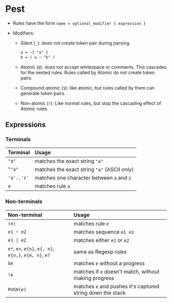 # Pest

- Rules have the form `name = optional_modifier { expression }`
- Modifiers:

  - Silent (`_`): does not create token pair during parsing.

    ```txt
    a = ~{ "a" }
    b = ( a ~ "b" )
    ```

  - Atomic (`@`): does not accept whitespace or comments. This cascades for the
    nested rules. Rules called by Atomic do not create token pairs.
  - Compound-atomic (`$`): like atomic, but rules called by them can generate
    token pairs.
  - Non-atomic (`!`): Like normal rules, but stop the cascading effect of Atomic
    rules.

## Expressions

### Terminals

| Terminal   | Usage                                       |
| :--------- | :------------------------------------------ |
| `"a"`      | matches the exact string `"a"`              |
| `^"a"`     | matches the exact string `"a"` (ASCII only) |
| `'a'..'z'` | matches one character between `a` and `z`   |
| `a`        | matches rule `a`                            |

### Non-terminals

| Non-terminal                                           | Usage                                                      |
| :----------------------------------------------------- | :--------------------------------------------------------- |
| `(e)`                                                  | matches rule `e`                                           |
| `e1 ~ e2`                                              | matches sequence `e1 e2`                                   |
| `e1 \| e2`                                             | matches either `e1` or `e2`                                |
| `e*`, `e+`, `e{n}`, `e{, n}`, `e{n,}`, `e{m, n}`, `e?` | same as Regexp rules                                       |
| `&e`                                                   | matches `e` without a progress                             |
| `!e`                                                   | matches if `e` doesn't match, without making progress      |
| `PUSH(e)`                                              | matches `e` and pushes it's captured string down the stack |
